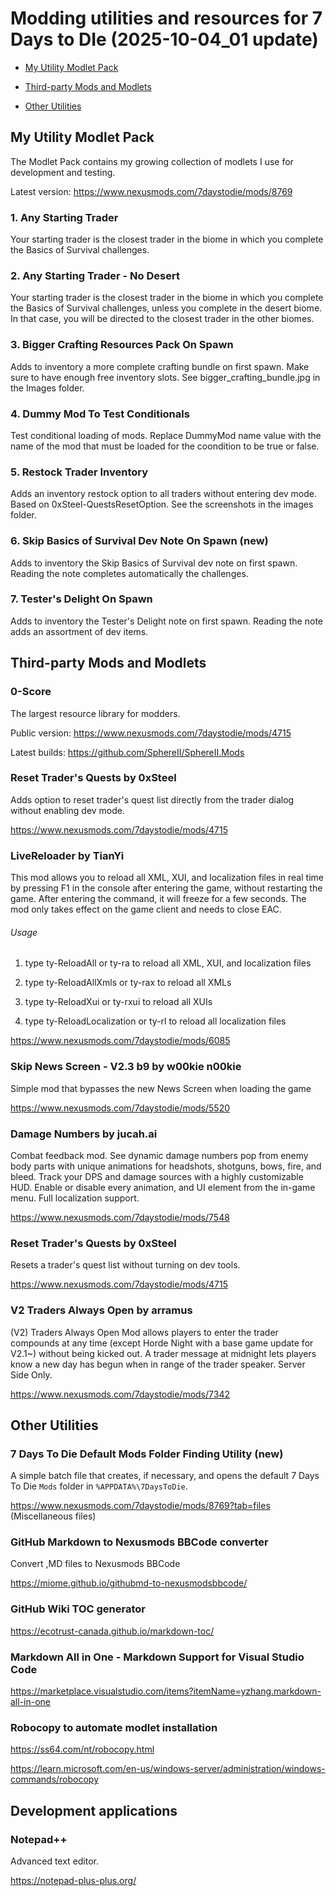# Modding utilities and resources for 7 Days to DIe (2025-10-04_01 update)

- [My Utility Modlet Pack](#my-utility-modlet-pack)

- [Third-party Mods and Modlets](#third-party-mods-and-modlets)

- [Other Utilities](#other-utilities)

## My Utility Modlet Pack

The Modlet Pack contains my growing collection of modlets I use for development and testing.

Latest version: https://www.nexusmods.com/7daystodie/mods/8769

### 1. Any Starting Trader 

Your starting trader is the closest trader in the biome in which you complete the Basics of Survival challenges.

### 2. Any Starting Trader - No Desert

Your starting trader is the closest trader in the biome in which you complete the Basics of Survival challenges, unless you complete in the desert biome. In that case, you will be directed to the closest trader in the other biomes.

### 3. Bigger Crafting Resources Pack On Spawn

Adds to inventory a more complete crafting bundle on first spawn. Make sure to have enough free inventory slots. See bigger_crafting_bundle.jpg in the Images folder.

### 4. Dummy Mod To Test Conditionals

Test conditional loading of mods. Replace DummyMod name value with the name of the mod that must be loaded for the coondition to be true or false.

### 5. Restock Trader Inventory

Adds an inventory restock option to all traders without entering dev mode. Based on 0xSteel-QuestsResetOption. See the screenshots in the images folder.

### 6. Skip Basics of Survival Dev Note On Spawn (new)

Adds to inventory the Skip Basics of Survival dev note on first spawn. Reading the note completes automatically the challenges.

### 7. Tester's Delight On Spawn

Adds to inventory the Tester's Delight note on first spawn. Reading the note adds an assortment of dev items.

## Third-party Mods and Modlets

### 0-Score

The largest resource library for modders.

Public version: https://www.nexusmods.com/7daystodie/mods/4715

Latest builds: https://github.com/SphereII/SphereII.Mods

### Reset Trader's Quests by 0xSteel

Adds option to reset trader's quest list directly from the trader dialog without enabling dev mode.

https://www.nexusmods.com/7daystodie/mods/4715

### LiveReloader by TianYi

This mod allows you to reload all XML, XUI, and localization files in real time by pressing F1 in the console after entering the game, without restarting the game. After entering the command, it will freeze for a few seconds. The mod only takes effect on the game client and needs to close EAC.

###### Usage

1. type ty-ReloadAll or ty-ra to reload all XML, XUI, and localization files

2. type ty-ReloadAllXmls or ty-rax to reload all XMLs

3. type ty-ReloadXui or ty-rxui to reload all XUIs

4. type ty-ReloadLocalization or ty-rl to reload all localization files

https://www.nexusmods.com/7daystodie/mods/6085

### Skip News Screen - V2.3 b9 by w00kie n00kie

Simple mod that bypasses the new News Screen when loading the game

https://www.nexusmods.com/7daystodie/mods/5520

### Damage Numbers by jucah.ai

Combat feedback mod. See dynamic damage numbers pop from enemy body parts with unique animations for headshots, shotguns, bows, fire, and bleed. Track your DPS and damage sources with a highly customizable HUD. Enable or disable every animation, and UI element from the in-game menu. Full localization support.

https://www.nexusmods.com/7daystodie/mods/7548

### Reset Trader's Quests by 0xSteel

Resets a trader's quest list without turning on dev tools.

https://www.nexusmods.com/7daystodie/mods/4715

### V2 Traders Always Open by arramus

(V2) Traders Always Open Mod allows players to enter the trader compounds at any time (except Horde Night with a base game update for V2.1~) without being kicked out. A trader message at midnight lets players know a new day has begun when in range of the trader speaker. Server Side Only.

https://www.nexusmods.com/7daystodie/mods/7342

## Other Utilities

### 7 Days To Die Default Mods Folder Finding Utility (new)

A simple batch file that creates, if necessary, and opens the default 7 Days To Die `Mods` folder in `%APPDATA%\7DaysToDie`.

https://www.nexusmods.com/7daystodie/mods/8769?tab=files (Miscellaneous files)

### GitHub Markdown to Nexusmods BBCode converter

Convert ,MD files to Nexusmods BBCode

https://miome.github.io/githubmd-to-nexusmodsbbcode/

### GitHub Wiki TOC generator

https://ecotrust-canada.github.io/markdown-toc/

### Markdown All in One - Markdown Support for Visual Studio Code

https://marketplace.visualstudio.com/items?itemName=yzhang.markdown-all-in-one

### Robocopy to automate modlet installation

https://ss64.com/nt/robocopy.html

https://learn.microsoft.com/en-us/windows-server/administration/windows-commands/robocopy

## Development applications

### Notepad++

Advanced text editor.

https://notepad-plus-plus.org/